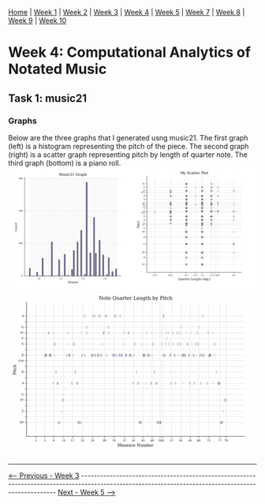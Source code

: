 [Home](README.md) | [Week 1](week1.md) | [Week 2](week2.md) | [Week 3](week3.md) | [Week 4](week4.md) | [Week 5](week5.md) | [Week 7](week7.md) | [Week 8](week8.md) | [Week 9](week9.md) | [Week 10](week10.md)

# Week 4: Computational Analytics of Notated Music
## Task 1: music21 
### Graphs
Below are the three graphs that I generated usng music21. The first graph (left) is a histogram representing the pitch of the piece. The second graph (right) is a scatter graph representing pitch by length of quarter note. The third graph (bottom) is a piano roll. 
![Graphs 1 and 2](data/graphs1_2.png)
![Graph 3](data/piano_roll.png)

---

[<-- Previous - Week 3](week3.md) ---------------------------------------------------------------------------------------------------------------------------------------------------- [Next - Week 5 -->](week5.md)
